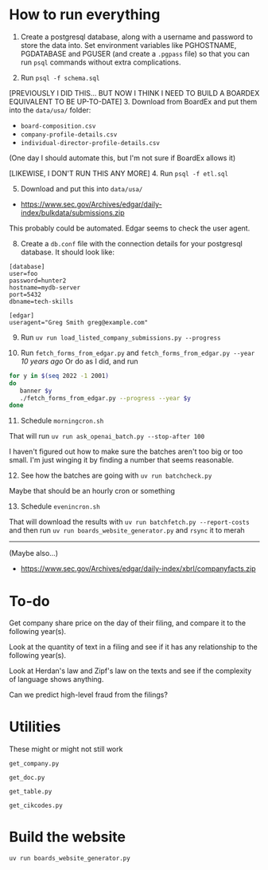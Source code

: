 How to run everything
=====================

1. Create a postgresql database, along with a username and password to
store the data into. Set environment variables like PGHOSTNAME,
PGDATABASE and PGUSER (and create a `.pgpass` file) so that you can
run `psql` commands without extra complications.

2. Run `psql -f schema.sql`

[PREVIOUSLY I DID THIS... BUT NOW I THINK I NEED TO BUILD A BOARDEX EQUIVALENT TO BE UP-TO-DATE]
3. Download from BoardEx and put them into the `data/usa/` folder:

- `board-composition.csv`
- `company-profile-details.csv`
- `individual-director-profile-details.csv`

(One day I should automate this, but I'm not sure if BoardEx allows it)

[LIKEWISE, I DON'T RUN THIS ANY MORE]
4. Run `psql -f etl.sql`

5. Download and put this into `data/usa/`

- https://www.sec.gov/Archives/edgar/daily-index/bulkdata/submissions.zip

This probably could be automated. Edgar seems to check the user agent.


8. Create a `db.conf` file with the connection details for your postgresql database.
It should look like:

```
[database]
user=foo
password=hunter2
hostname=mydb-server
port=5432
dbname=tech-skills

[edgar]
useragent="Greg Smith greg@example.com"
```

9. Run `uv run load_listed_company_submissions.py --progress`


10. Run `fetch_forms_from_edgar.py` and `fetch_forms_from_edgar.py --year` _10 years ago_
Or do as I did, and run
```sh
for y in $(seq 2022 -1 2001)
do
   banner $y
   ./fetch_forms_from_edgar.py --progress --year $y
done
```


11.  Schedule `morningcron.sh`

That will run `uv run ask_openai_batch.py --stop-after 100`

I haven't figured out how to make sure the batches aren't too big or too small. I'm just
winging it by finding a number that seems reasonable.


12. See how the batches are going with `uv run batchcheck.py`

Maybe that should be an hourly cron or something

13. Schedule `evenincron.sh`

That will download the results with `uv run batchfetch.py --report-costs`
and then run `uv run boards_website_generator.py` and `rsync` it to
merah

----------------------------------------------------------------------


(Maybe also...)
- https://www.sec.gov/Archives/edgar/daily-index/xbrl/companyfacts.zip


# To-do

Get company share price on the day of their filing, and compare it
to the following year(s).

Look at the quantity of text in a filing and see if it has any 
relationship to the following year(s).

Look at Herdan's law and Zipf's law on the texts and see if the
complexity of language shows anything.

Can we predict high-level fraud from the filings?


# Utilities

These might or might not still work

`get_company.py`

`get_doc.py`

`get_table.py`

`get_cikcodes.py`


# Build the website

`uv run boards_website_generator.py`
